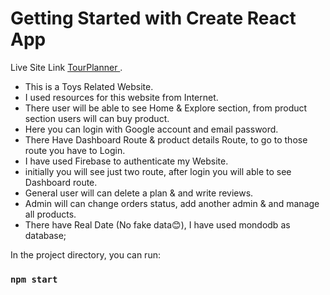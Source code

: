 # Getting Started with Create React App

Live Site Link [TourPlanner ](https://assignment-12-e5166.web.app).

- This is a Toys Related Website.
- I used resources for this website from Internet.
- There user will be able to see Home & Explore section, from product section users will can buy product.
- Here you can login with Google account and email password.
- There Have Dashboard Route & product details Route, to go to those route you have to Login.
- I have used Firebase to authenticate my Website.
- initially you will see just two route, after login you will able to see Dashboard route.
- General user will can delete a plan & and write reviews.
- Admin will can change orders status, add another admin & and manage all products.
- There have Real Date (No fake data😊), I have used mondodb as database;

In the project directory, you can run:

### `npm start`
